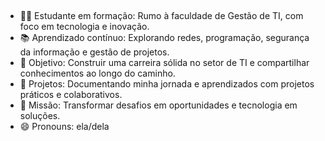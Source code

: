 ## 

- 👩‍💻 Estudante em formação: Rumo à faculdade de Gestão de TI, com foco em tecnologia e inovação.
- 📚 Aprendizado contínuo: Explorando redes, programação, segurança da informação e gestão de projetos.
- 🚀 Objetivo: Construir uma carreira sólida no setor de TI e compartilhar conhecimentos ao longo do caminho.
- 🔧 Projetos: Documentando minha jornada e aprendizados com projetos práticos e colaborativos.
- 🌟 Missão: Transformar desafios em oportunidades e tecnologia em soluções.
- 😄 Pronouns: ela/dela

